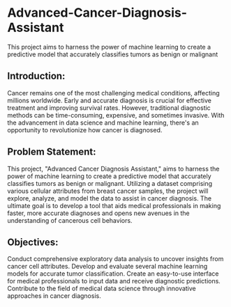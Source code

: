 # Advanced-Cancer-Diagnosis-Assistant
This project aims to harness the power of machine learning to create a predictive model that accurately classifies tumors as benign or malignant

## Introduction:

Cancer remains one of the most challenging medical conditions, affecting millions worldwide. Early and accurate diagnosis is crucial for effective treatment and improving survival rates. However, traditional diagnostic methods can be time-consuming, expensive, and sometimes invasive. With the advancement in data science and machine learning, there's an opportunity to revolutionize how cancer is diagnosed.

## Problem Statement:
This project, "Advanced Cancer Diagnosis Assistant," aims to harness the power of machine learning to create a predictive model that accurately classifies tumors as benign or malignant. Utilizing a dataset comprising various cellular attributes from breast cancer samples, the project will explore, analyze, and model the data to assist in cancer diagnosis. The ultimate goal is to develop a tool that aids medical professionals in making faster, more accurate diagnoses and opens new avenues in the understanding of cancerous cell behaviors.

## Objectives:

Conduct comprehensive exploratory data analysis to uncover insights from cancer cell attributes.
Develop and evaluate several machine learning models for accurate tumor classification.
Create an easy-to-use interface for medical professionals to input data and receive diagnostic predictions.
Contribute to the field of medical data science through innovative approaches in cancer diagnosis.
